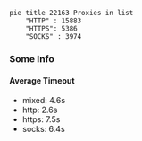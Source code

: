 
```mermaid
pie title 22163 Proxies in list
    "HTTP" : 15883
    "HTTPS": 5386
    "SOCKS" : 3974
```

### Some Info
#### Average Timeout

- mixed: 4.6s
- http: 2.6s
- https: 7.5s
- socks: 6.4s